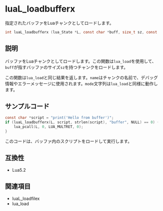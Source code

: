 # luaL_loadbufferx

指定されたバッファをLuaチャンクとしてロードします。

```c
int luaL_loadbufferx (lua_State *L, const char *buff, size_t sz, const char *name, const char *mode);
```

## 説明

バッファをLuaチャンクとしてロードします。この関数は`lua_load`を使用して、`buff`が指すバッファのサイズ`sz`を持つチャンクをロードします。

この関数は`lua_load`と同じ結果を返します。`name`はチャンクの名前で、デバッグ情報やエラーメッセージに使用されます。`mode`文字列は`lua_load`と同様に動作します。

## サンプルコード

```c
const char *script = "print('Hello from buffer')";
if (luaL_loadbufferx(L, script, strlen(script), "buffer", NULL) == 0) {
    lua_pcall(L, 0, LUA_MULTRET, 0);
}
```

このコードは、バッファ内のスクリプトをロードして実行します。

## 互換性

- Lua5.2

## 関連項目

- luaL_loadfilex
- lua_load